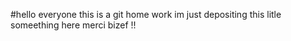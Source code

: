 #hello everyone 
this is a git home work 
im just depositing this litle someething here merci bizef !!
